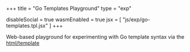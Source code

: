 +++
title = "Go Templates Playground"
type = "exp"

disableSocial = true
wasmEnabled = true
jsx = [
    "js/exp/go-templates.tpl.jsx"
]
+++

Web-based playground for experimenting with Go template syntax via the [html/template][tmplPkg]

<!-- Links -->
[tmplPkg]: https://pkg.go.dev/html/template
